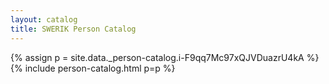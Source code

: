 ```yaml
---
layout: catalog
title: SWERIK Person Catalog
---
```

{% assign p = site.data._person-catalog.i-F9qq7Mc97xQJVDuazrU4kA %}
{% include person-catalog.html p=p %}


